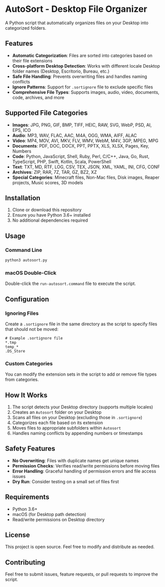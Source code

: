# AutoSort - Desktop File Organizer

A Python script that automatically organizes files on your Desktop into categorized folders.

## Features

- **Automatic Categorization**: Files are sorted into categories based on their file extensions
- **Cross-platform Desktop Detection**: Works with different locale Desktop folder names (Desktop, Escritorio, Bureau, etc.)
- **Safe File Handling**: Prevents overwriting files and handles naming conflicts
- **Ignore Patterns**: Support for `.sortignore` file to exclude specific files
- **Comprehensive File Types**: Supports images, audio, video, documents, code, archives, and more

## Supported File Categories

- **Images**: JPG, PNG, GIF, BMP, TIFF, HEIC, RAW, SVG, WebP, PSD, AI, EPS, ICO
- **Audio**: MP3, WAV, FLAC, AAC, M4A, OGG, WMA, AIFF, ALAC
- **Video**: MP4, MOV, AVI, MKV, FLV, WMV, WebM, M4V, 3GP, MPEG, MPG
- **Documents**: PDF, DOC, DOCX, PPT, PPTX, XLS, XLSX, Pages, Key, Numbers
- **Code**: Python, JavaScript, Shell, Ruby, Perl, C/C++, Java, Go, Rust, TypeScript, PHP, Swift, Kotlin, Scala, PowerShell
- **Text**: TXT, MD, RTF, LOG, CSV, TEX, JSON, XML, YAML, INI, CFG, CONF
- **Archives**: ZIP, RAR, 7Z, TAR, GZ, BZ2, XZ
- **Special Categories**: Minecraft files, Non-Mac files, Disk images, Reaper projects, Music scores, 3D models

## Installation

1. Clone or download this repository
2. Ensure you have Python 3.6+ installed
3. No additional dependencies required

## Usage

### Command Line
```bash
python3 autosort.py
```

### macOS Double-Click
Double-click the `run-autosort.command` file to execute the script.

## Configuration

### Ignoring Files
Create a `.sortignore` file in the same directory as the script to specify files that should not be moved:

```
# Example .sortignore file
*.tmp
temp_*
.DS_Store
```

### Custom Categories
You can modify the extension sets in the script to add or remove file types from categories.

## How It Works

1. The script detects your Desktop directory (supports multiple locales)
2. Creates an `Autosort` folder on your Desktop
3. Scans all files on your Desktop (excluding those in `.sortignore`)
4. Categorizes each file based on its extension
5. Moves files to appropriate subfolders within `Autosort`
6. Handles naming conflicts by appending numbers or timestamps

## Safety Features

- **No Overwriting**: Files with duplicate names get unique names
- **Permission Checks**: Verifies read/write permissions before moving files
- **Error Handling**: Graceful handling of permission errors and file access issues
- **Dry Run**: Consider testing on a small set of files first

## Requirements

- Python 3.6+
- macOS (for Desktop path detection)
- Read/write permissions on Desktop directory

## License

This project is open source. Feel free to modify and distribute as needed.

## Contributing

Feel free to submit issues, feature requests, or pull requests to improve the script. 